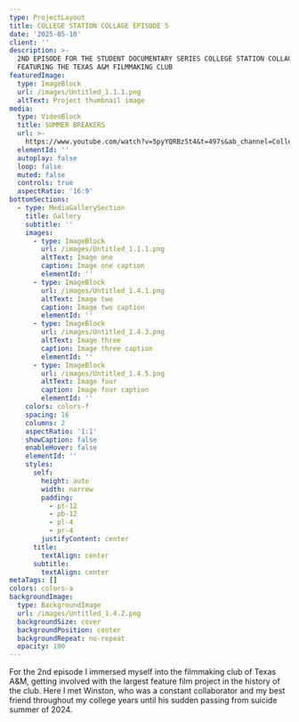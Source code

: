 ```yaml
---
type: ProjectLayout
title: COLLEGE STATION COLLAGE EPISODE 5
date: '2025-05-10'
client: ''
description: >-
  2ND EPISODE FOR THE STUDENT DOCUMENTARY SERIES COLLEGE STATION COLLAGE.
  FEATURING THE TEXAS A&M FILMMAKING CLUB
featuredImage:
  type: ImageBlock
  url: /images/Untitled_1.1.1.png
  altText: Project thumbnail image
media:
  type: VideoBlock
  title: SUMMER BREAKERS
  url: >-
    https://www.youtube.com/watch?v=5pyYQRBzSt4&t=497s&ab_channel=CollegeStationCollage
  elementId: ''
  autoplay: false
  loop: false
  muted: false
  controls: true
  aspectRatio: '16:9'
bottomSections:
  - type: MediaGallerySection
    title: Gallery
    subtitle: ''
    images:
      - type: ImageBlock
        url: /images/Untitled_1.1.1.png
        altText: Image one
        caption: Image one caption
        elementId: ''
      - type: ImageBlock
        url: /images/Untitled_1.4.1.png
        altText: Image two
        caption: Image two caption
        elementId: ''
      - type: ImageBlock
        url: /images/Untitled_1.4.3.png
        altText: Image three
        caption: Image three caption
        elementId: ''
      - type: ImageBlock
        url: /images/Untitled_1.4.5.png
        altText: Image four
        caption: Image four caption
        elementId: ''
    colors: colors-f
    spacing: 16
    columns: 2
    aspectRatio: '1:1'
    showCaption: false
    enableHover: false
    elementId: ''
    styles:
      self:
        height: auto
        width: narrow
        padding:
          - pt-12
          - pb-12
          - pl-4
          - pr-4
        justifyContent: center
      title:
        textAlign: center
      subtitle:
        textAlign: center
metaTags: []
colors: colors-a
backgroundImage:
  type: BackgroundImage
  url: /images/Untitled_1.4.2.png
  backgroundSize: cover
  backgroundPosition: center
  backgroundRepeat: no-repeat
  opacity: 100
---
```

For the 2nd episode I immersed myself into the filmmaking club of Texas A\&M, getting involved with the largest feature film project in the history of the club. Here I met Winston, who was a constant collaborator and my best friend throughout my college years until his sudden passing from suicide summer of 2024.
